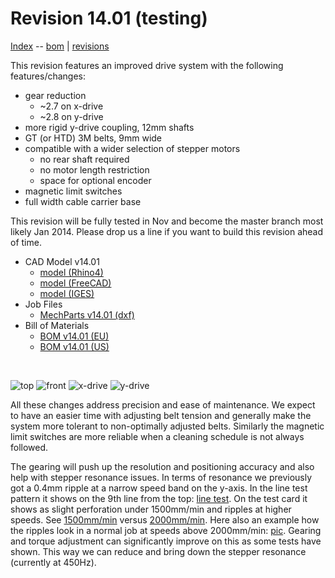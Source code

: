Revision 14.01 (testing)
=======================

[Index](index.md) -- [bom](bom.md) | [revisions](revisions.md)

This revision features an improved drive system with the following features/changes:

  - gear reduction
    - ~2.7 on x-drive
    - ~2.8 on y-drive
  - more rigid y-drive coupling, 12mm shafts
  - GT (or HTD) 3M belts, 9mm wide
  - compatible with a wider selection of stepper motors
    - no rear shaft required
    - no motor length restriction
    - space for optional encoder
  - magnetic limit switches
  - full width cable carrier base

This revision will be fully tested in Nov and become the master branch most likely Jan 2014. Please drop us a line if you want to build this revision ahead of time.

 - CAD Model v14.01
   - [model (Rhino4)](//file.lasersaur.com/model/model-lasersaur-v14.01.3dm)
   - [model (FreeCAD)](//file.lasersaur.com/model/model-lasersaur-v14.01.FCStd)
   - [model (IGES)](//file.lasersaur.com/model/model-lasersaur-v14.01-iges.zip)
 - Job Files
   - [MechParts v14.01 (dxf)](//file.lasersaur.com/job-files/MechParts-v14.01.dxf)
 - Bill of Materials 
   - [BOM v14.01 (EU)](//labs.nortd.com/lasersaur/bom-1401-subsystems-eur)
   - [BOM v14.01 (US)](//labs.nortd.com/lasersaur/bom-1401-subsystems-usd)

<br>

![top](http://farm4.staticflickr.com/3817/10155720676_31429845b9_b.jpg)
![front](http://farm4.staticflickr.com/3746/10155632635_1b3c04c3b9_b.jpg)
![x-drive](http://farm8.staticflickr.com/7343/10155548564_ffdeb0deca_b.jpg)
![y-drive](http://farm8.staticflickr.com/7401/10155631215_44c762519e_z.jpg)

All these changes address precision and ease of maintenance. We expect to have an easier time with adjusting belt tension and generally make the system more tolerant to non-optimally adjusted belts. Similarly the magnetic limit switches are more reliable when a cleaning schedule is not always followed.

The gearing will push up the resolution and positioning accuracy and also help with stepper resonance issues. In terms of resonance we previously got a 0.4mm ripple at a narrow speed band on the y-axis. In the line test pattern it shows on the 9th line from the top: [line test](http://www.flickr.com/photos/stfnix/8627632165/). On the test card it shows as slight perforation under 1500mm/min and ripples at higher speeds. See [1500mm/min](http://www.flickr.com/photos/stfnix/8627624247/) versus [2000mm/min](http://www.flickr.com/photos/stfnix/8600930123/). Here also an example how the ripples look in a normal job at speeds above 2000mm/min: [pic](http://www.flickr.com/photos/stfnix/8494039023/). Gearing and torque adjustment can significantly improve on this as some tests have shown. This way we can reduce and bring down the stepper resonance (currently at 450Hz).

  
